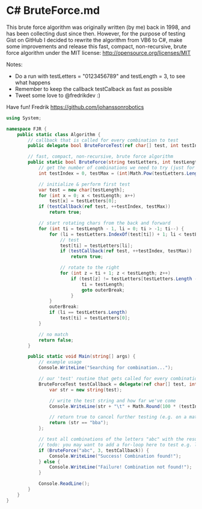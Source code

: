 # C# BruteForce.md

This brute force algorithm was originally written (by me) back in 1998, and has been collecting dust 
since then. However, for the purpose of testing Gist on GitHub I decided to rewrite the algorithm 
from VB6 to C#, make some improvements and release this fast, compact, non-recursive, brute force 
algorithm under the MIT license: http://opensource.org/licenses/MIT

Notes:
- Do a run with testLetters = "0123456789" and testLength = 3, to see what happens
- Remember to keep the callback testCalback as fast as possible
- Tweet some love to @fredrikdev :)

Have fun!
Fredrik
https://github.com/johanssonrobotics

```cs
using System;

namespace FJR {
	public static class Algorithm {
		// callback that is called for every combination to test
		public delegate bool BruteForceTest(ref char[] test, int testIndex, int testMax);

		// fast, compact, non-recursive, brute force algorithm
		public static bool BruteForce(string testLetters, int testLength, BruteForceTest testCallback) {
			// get the number of combinations we need to try (just for statistic purposes)
			int testIndex = 0, testMax = (int)Math.Pow(testLetters.Length, testLength);

			// initialize & perform first test
			var test = new char[testLength];
			for (int x = 0; x < testLength; x++) 
				test[x] = testLetters[0];
			if (testCallback(ref test, ++testIndex, testMax))
				return true;

			// start rotating chars from the back and forward
			for (int ti = testLength - 1, li = 0; ti > -1; ti--) {
				for (li = testLetters.IndexOf(test[ti]) + 1; li < testLetters.Length; li++) {
					// test
					test[ti] = testLetters[li];
					if (testCallback(ref test, ++testIndex, testMax))
						return true;

					// rotate to the right
					for (int z = ti + 1; z < testLength; z++)
						if (test[z] != testLetters[testLetters.Length - 1]) {
							ti = testLength;
							goto outerBreak;
						}
				}
				outerBreak:
				if (li == testLetters.Length) 
					test[ti] = testLetters[0];
			}

			// no match
			return false;
		}

		public static void Main(string[] args) {
			// example usage
			Console.WriteLine("Searching for combination...");

			// our 'test' routine that gets called for every combination to test
			BruteForceTest testCallback = delegate(ref char[] test, int testIndex, int testMax) {
				var str = new string(test);

				// write the test string and how far we've come
				Console.WriteLine(str + "\t" + Math.Round(100 * (testIndex / (double)testMax), 0) + "%");

				// return true to cancel further testing (e.g. on a match as below on 'bba')
				return (str == "bba");
			};

			// test all combinations of the letters "abc" with the result length 3
			// todo: you may want to add a for-loop here to test e.g. length 1 to 8
			if (BruteForce("abc", 3, testCallback)) {
				Console.WriteLine("Success! Combination found!");
			} else {
				Console.WriteLine("Failure! Combination not found!");
			}

			Console.ReadLine();
		}
	}
}
```
